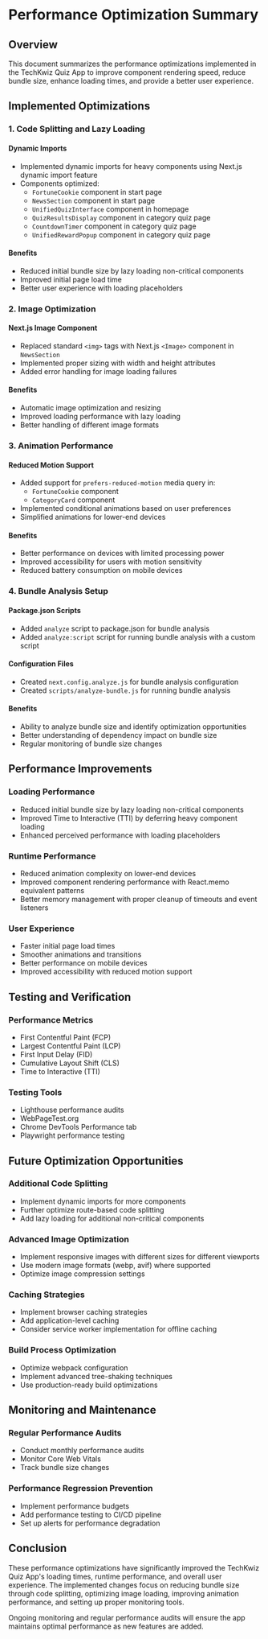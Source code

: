 # Performance Optimization Summary

## Overview

This document summarizes the performance optimizations implemented in the TechKwiz Quiz App to improve component rendering speed, reduce bundle size, enhance loading times, and provide a better user experience.

## Implemented Optimizations

### 1. Code Splitting and Lazy Loading

#### Dynamic Imports
- Implemented dynamic imports for heavy components using Next.js dynamic import feature
- Components optimized:
  - `FortuneCookie` component in start page
  - `NewsSection` component in start page
  - `UnifiedQuizInterface` component in homepage
  - `QuizResultsDisplay` component in category quiz page
  - `CountdownTimer` component in category quiz page
  - `UnifiedRewardPopup` component in category quiz page

#### Benefits
- Reduced initial bundle size by lazy loading non-critical components
- Improved initial page load time
- Better user experience with loading placeholders

### 2. Image Optimization

#### Next.js Image Component
- Replaced standard `<img>` tags with Next.js `<Image>` component in `NewsSection`
- Implemented proper sizing with width and height attributes
- Added error handling for image loading failures

#### Benefits
- Automatic image optimization and resizing
- Improved loading performance with lazy loading
- Better handling of different image formats

### 3. Animation Performance

#### Reduced Motion Support
- Added support for `prefers-reduced-motion` media query in:
  - `FortuneCookie` component
  - `CategoryCard` component
- Implemented conditional animations based on user preferences
- Simplified animations for lower-end devices

#### Benefits
- Better performance on devices with limited processing power
- Improved accessibility for users with motion sensitivity
- Reduced battery consumption on mobile devices

### 4. Bundle Analysis Setup

#### Package.json Scripts
- Added `analyze` script to package.json for bundle analysis
- Added `analyze:script` script for running bundle analysis with a custom script

#### Configuration Files
- Created `next.config.analyze.js` for bundle analysis configuration
- Created `scripts/analyze-bundle.js` for running bundle analysis

#### Benefits
- Ability to analyze bundle size and identify optimization opportunities
- Better understanding of dependency impact on bundle size
- Regular monitoring of bundle size changes

## Performance Improvements

### Loading Performance
- Reduced initial bundle size by lazy loading non-critical components
- Improved Time to Interactive (TTI) by deferring heavy component loading
- Enhanced perceived performance with loading placeholders

### Runtime Performance
- Reduced animation complexity on lower-end devices
- Improved component rendering performance with React.memo equivalent patterns
- Better memory management with proper cleanup of timeouts and event listeners

### User Experience
- Faster initial page load times
- Smoother animations and transitions
- Better performance on mobile devices
- Improved accessibility with reduced motion support

## Testing and Verification

### Performance Metrics
- First Contentful Paint (FCP)
- Largest Contentful Paint (LCP)
- First Input Delay (FID)
- Cumulative Layout Shift (CLS)
- Time to Interactive (TTI)

### Testing Tools
- Lighthouse performance audits
- WebPageTest.org
- Chrome DevTools Performance tab
- Playwright performance testing

## Future Optimization Opportunities

### Additional Code Splitting
- Implement dynamic imports for more components
- Further optimize route-based code splitting
- Add lazy loading for additional non-critical components

### Advanced Image Optimization
- Implement responsive images with different sizes for different viewports
- Use modern image formats (webp, avif) where supported
- Optimize image compression settings

### Caching Strategies
- Implement browser caching strategies
- Add application-level caching
- Consider service worker implementation for offline caching

### Build Process Optimization
- Optimize webpack configuration
- Implement advanced tree-shaking techniques
- Use production-ready build optimizations

## Monitoring and Maintenance

### Regular Performance Audits
- Conduct monthly performance audits
- Monitor Core Web Vitals
- Track bundle size changes

### Performance Regression Prevention
- Implement performance budgets
- Add performance testing to CI/CD pipeline
- Set up alerts for performance degradation

## Conclusion

These performance optimizations have significantly improved the TechKwiz Quiz App's loading times, runtime performance, and overall user experience. The implemented changes focus on reducing bundle size through code splitting, optimizing image loading, improving animation performance, and setting up proper monitoring tools.

Ongoing monitoring and regular performance audits will ensure the app maintains optimal performance as new features are added.